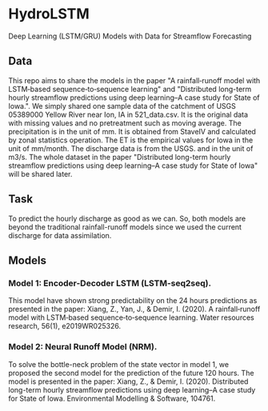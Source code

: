 # HydroLSTM
Deep Learning (LSTM/GRU) Models with Data for Streamflow Forecasting

## Data
This repo aims to share the models in the paper "A rainfall‐runoff model with LSTM‐based sequence‐to‐sequence learning" and "Distributed long-term hourly streamflow predictions using deep learning–A case study for State of Iowa.". We simply shared one sample data of the catchment of USGS 05389000 Yellow River near Ion, IA in 521_data.csv.
It is the original data with missing values and no pretreatment such as moving average. The precipitation is in the unit of mm. It is obtained from StaveIV and calculated by zonal statistics operation. The ET is the empirical values for Iowa in the unit of mm/month. The discharge data is from the USGS. and in the unit of m3/s.
The whole dataset in the paper "Distributed long-term hourly streamflow predictions using deep learning–A case study for State of Iowa" will be shared later.

## Task
To predict the hourly discharge as good as we can. So, both models are beyond the traditional rainfall-runoff models since we used the current discharge for data assimilation.

## Models
### Model 1: Encoder-Decoder LSTM (LSTM-seq2seq).
This model have shown strong predictability on the 24 hours predictions as presented in the paper:
Xiang, Z., Yan, J., & Demir, I. (2020). A rainfall‐runoff model with LSTM‐based sequence‐to‐sequence learning. Water resources research, 56(1), e2019WR025326.

### Model 2: Neural Runoff Model (NRM).
To solve the bottle-neck problem of the state vector in model 1, we proposed the second model for the prediction of the future 120 hours. The model is presented in the paper:
Xiang, Z., & Demir, I. (2020). Distributed long-term hourly streamflow predictions using deep learning–A case study for State of Iowa. Environmental Modelling & Software, 104761.


